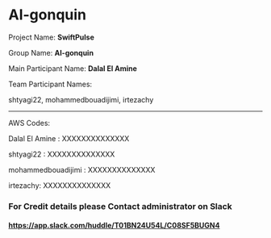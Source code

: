 # AI-gonquin

Project Name: **SwiftPulse**

Group Name: **AI-gonquin**

Main Participant Name: **Dalal El Amine**

Team Participant Names:

shtyagi22, mohammedbouadijimi, irtezachy

--------------------------------------------
AWS Codes:

Dalal El Amine : XXXXXXXXXXXXXX

shtyagi22 : XXXXXXXXXXXXXX

mohammedbouadijimi : XXXXXXXXXXXXXX 

irtezachy: XXXXXXXXXXXXXX

### For Credit details please Contact administrator on Slack
#### https://app.slack.com/huddle/T01BN24U54L/C08SF5BUGN4 
